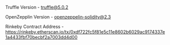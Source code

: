 Truffle Version - truffle@5.0.2

OpenZepplin Version - openzeppelin-solidity@2.3

Rinkeby Contract Address - https://rinkeby.etherscan.io/tx/0xdf722fc5f81e5c11e8602b6029ac9174337e1a4433fbf70becbf2a7003dd4d00